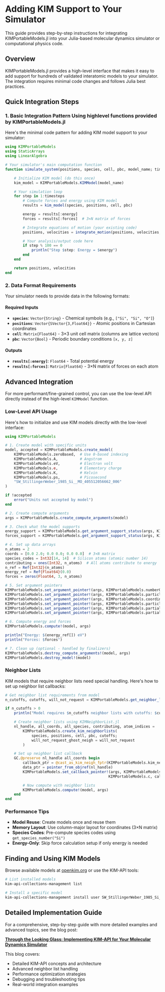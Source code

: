 # Adding KIM Support to Your Simulator

This guide provides step-by-step instructions for integrating KIMPortableModels.jl into your Julia-based molecular dynamics simulator or computational physics code.

## Overview

KIMPortableModels.jl provides a high-level interface that makes it easy to add support for hundreds of validated interatomic models to your simulator. The integration requires minimal code changes and follows Julia best practices.

## Quick Integration Steps

### 1. Basic Integration Pattern Using highlevel functions provided by KIMPortableModels.jl

Here's the minimal code pattern for adding KIM model support to your simulator:

```julia
using KIMPortableModels
using StaticArrays
using LinearAlgebra

# Your simulator's main computation function
function simulate_system(positions, species, cell, pbc, model_name; timesteps=1000, dt=0.001)

    # Initialize KIM model (do this once)
    kim_model = KIMPortableModels.KIMModel(model_name)

    # Your simulation loop
    for step in 1:timesteps
        # Compute forces and energy using KIM model
        results = kim_model(species, positions, cell, pbc)

        energy = results[:energy]
        forces = results[:forces]  # 3×N matrix of forces

        # Integrate equations of motion (your existing code)
        positions, velocities = integrate_motion(positions, velocities, forces, dt)

        # Your analysis/output code here
        if step % 100 == 0
            println("Step $step: Energy = $energy")
        end
    end

    return positions, velocities
end
```

### 2. Data Format Requirements

Your simulator needs to provide data in the following formats:

#### Required Inputs
- **`species`**: `Vector{String}` - Chemical symbols (e.g., `["Si", "Si", "O"]`)
- **`positions`**: `Vector{SVector{3,Float64}}` - Atomic positions in Cartesian coordinates
- **`cell`**: `Matrix{Float64}` - 3×3 unit cell matrix (columns are lattice vectors)
- **`pbc`**: `Vector{Bool}` - Periodic boundary conditions `[x, y, z]`

#### Outputs
- **`results[:energy]`**: `Float64` - Total potential energy
- **`results[:forces]`**: `Matrix{Float64}` - 3×N matrix of forces on each atom


## Advanced Integration

For more performant/fine-grained control, you can use the low-level API directly instead of the high-level `KIMModel` function.

### Low-Level API Usage

Here's how to initialize and use KIM models directly with the low-level interface:

```julia
using KIMPortableModels

# 1. Create model with specific units
model, accepted = KIMPortableModels.create_model(
    KIMPortableModels.zeroBased,  # Use 0-based indexing
    KIMPortableModels.A,          # Angstrom
    KIMPortableModels.eV,         # Electron volt
    KIMPortableModels.e,          # Elementary charge
    KIMPortableModels.K,          # Kelvin
    KIMPortableModels.ps,         # Picosecond
    "SW_StillingerWeber_1985_Si__MO_405512056662_006"
)

if !accepted
    error("Units not accepted by model")
end

# 2. Create compute arguments
args = KIMPortableModels.create_compute_arguments(model)

# 3. Check what the model supports
energy_support = KIMPortableModels.get_argument_support_status(args, KIMPortableModels.partialEnergy)
forces_support = KIMPortableModels.get_argument_support_status(args, KIMPortableModels.partialForces)

# 4. Set up data arrays
n_atoms = 2
coords = [0.0 2.0; 0.0 0.0; 0.0 0.0]  # 3×N matrix
species_codes = Int32[14, 14]  # Silicon atoms (atomic number 14)
contributing = ones(Int32, n_atoms)  # All atoms contribute to energy
n_ref = Ref{Int32}(n_atoms)
energy_ref = Ref{Float64}(0.0)
forces = zeros(Float64, 3, n_atoms)

# 5. Set argument pointers
KIMPortableModels.set_argument_pointer!(args, KIMPortableModels.numberOfParticles, n_ref)
KIMPortableModels.set_argument_pointer!(args, KIMPortableModels.particleSpeciesCodes, species_codes)
KIMPortableModels.set_argument_pointer!(args, KIMPortableModels.coordinates, coords)
KIMPortableModels.set_argument_pointer!(args, KIMPortableModels.particleContributing, contributing)
KIMPortableModels.set_argument_pointer!(args, KIMPortableModels.partialEnergy, energy_ref)
KIMPortableModels.set_argument_pointer!(args, KIMPortableModels.partialForces, forces)

# 6. Compute energy and forces
KIMPortableModels.compute!(model, args)

println("Energy: $(energy_ref[]) eV")
println("Forces: $forces")

# 7. Clean up (optional - handled by finalizers)
KIMPortableModels.destroy_compute_arguments!(model, args)
KIMPortableModels.destroy_model!(model)
```

### Neighbor Lists

KIM models that require neighbor lists need special handling. Here's how to set up neighbor list callbacks:

```julia
# Get neighbor list requirements from model
n_cutoffs, cutoffs, will_not_request = KIMPortableModels.get_neighbor_list_pointers(model)

if n_cutoffs > 0
    println("Model requires $n_cutoffs neighbor lists with cutoffs: $cutoffs")

    # Create neighbor lists using KIMNeighborList.jl
    nl_handle, all_coords, all_species, contributing, atom_indices =
        KIMPortableModels.create_kim_neighborlists(
            species, positions, cell, pbc, cutoffs;
            will_not_request_ghost_neigh = will_not_request
        )

    # Set up neighbor list callback
    GC.@preserve nl_handle all_coords begin
        callback_ptr = @cast_as_kim_neigh_fptr(KIMPortableModels.kim_neighbors_callback)
        data_ptr = pointer_from_objref(nl_handle)
        KIMPortableModels.set_callback_pointer!(args, KIMPortableModels.GetNeighborList,
                                               KIMPortableModels.c, callback_ptr, data_ptr)

        # Now compute with neighbor lists
        KIMPortableModels.compute!(model, args)
    end
end
```

### Performance Tips

- **Model Reuse**: Create models once and reuse them
- **Memory Layout**: Use column-major layout for coordinates (3×N matrix)
- **Species Codes**: Pre-compute species codes using `get_species_number("Si")`
- **Energy-Only**: Skip force calculation setup if only energy is needed


## Finding and Using KIM Models

Browse available models at [openkim.org](https://openkim.org) or use the KIM-API tools:

```bash
# List installed models
kim-api-collections-management list

# Install a specific model
kim-api-collections-management install user SW_StillingerWeber_1985_Si__MO_405512056662_006
```

## Detailed Implementation Guide

For a comprehensive, step-by-step guide with more detailed examples and advanced topics, see the blog post:

**[Through the Looking Glass: Implementing KIM-API for Your Molecular Dynamics Simulator](https://ipcamit.github.io/through-the-looking-glass-implementing-kim-api-for-your-molecular-dynamics-simulator/)**

This blog covers:
- Detailed KIM-API concepts and architecture
- Advanced neighbor list handling
- Performance optimization strategies
- Debugging and troubleshooting tips
- Real-world integration examples

